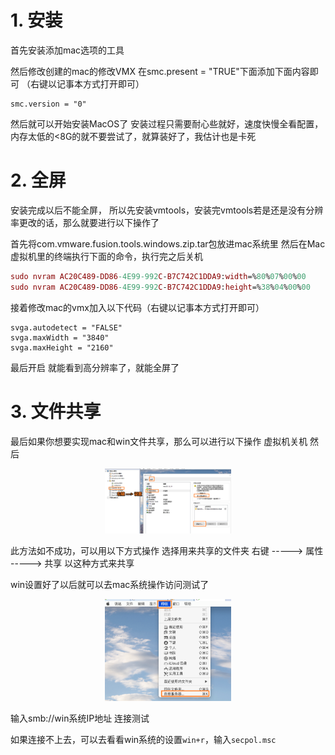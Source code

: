 # 1. 安装
首先安装添加mac选项的工具

然后修改创建的mac的修改VMX
在smc.present = "TRUE"下面添加下面内容即可 （右键以记事本方式打开即可）
```
smc.version = "0"
```
然后就可以开始安装MacOS了
安装过程只需要耐心些就好，速度快慢全看配置，内存太低的<8G的就不要尝试了，就算装好了，我估计也是卡死

# 2. 全屏
安装完成以后不能全屏，
所以先安装vmtools，安装完vmtools若是还是没有分辨率更改的话，那么就要进行以下操作了


首先将com.vmware.fusion.tools.windows.zip.tar包放进mac系统里
然后在Mac虚拟机里的终端执行下面的命令，执行完之后关机
```mac
sudo nvram AC20C489-DD86-4E99-992C-B7C742C1DDA9:width=%80%07%00%00
sudo nvram AC20C489-DD86-4E99-992C-B7C742C1DDA9:height=%38%04%00%00
```


接着修改mac的vmx加入以下代码（右键以记事本方式打开即可）
```
svga.autodetect = "FALSE"
svga.maxWidth = "3840"
svga.maxHeight = "2160"
```

最后开启
就能看到高分辨率了，就能全屏了


# 3. 文件共享
最后如果你想要实现mac和win文件共享，那么可以进行以下操作
虚拟机关机
然后
 <div align=center>
	<img src="https://raw.githubusercontent.com/zzzhbr/notebook-image/master/gitnote/2019/11/21/1-1574328181217.png" alt="设置" width = "40%" height = "40%">
</div>




此方法如不成功，可以用以下方式操作
选择用来共享的文件夹
右键 -----> 属性 -----> 共享
以这种方式来共享


win设置好了以后就可以去mac系统操作访问测试了

<div align=center>
	<img src="https://raw.githubusercontent.com/zzzhbr/notebook-image/master/gitnote/2019/11/21/2-1574328342280.png" alt="测试" width = "40%" height = "40%">
</div>


输入smb://win系统IP地址
连接测试

如果连接不上去，可以去看看win系统的设置`win+r`，输入`secpol.msc`

